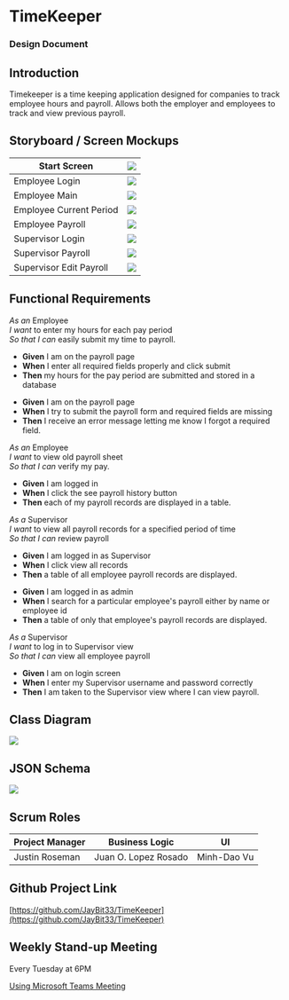 # TimeKeeper 

### Design Document

## Introduction  

Timekeeper is a time keeping application designed for companies to track employee hours and payroll. Allows both the employer and employees to track and view previous payroll.

## Storyboard / Screen Mockups  

| Start Screen | ![](images/main_page.png) |
| --- | --- |
| Employee Login | ![](images/login.png) |
| Employee Main | ![](images/employee_main.png) |
| Employee Current Period | ![](images/emp_current_period.png) |
| Employee Payroll | ![](images/employee_payroll.png) |
| Supervisor Login | ![](images/login.png) |
| Supervisor Payroll | ![](images/supervisor_payroll.png) |
| Supervisor Edit Payroll | ![](images/supervisor_edit_payroll.png) |

## Functional Requirements

*As an* Employee  
*I want* to enter my hours for each pay period  
*So that I can* easily submit my time to payroll.  
* **Given** I am on the payroll page
* **When** I enter all required fields properly and click submit
* **Then** my hours for the pay period are submitted and stored in a database   

- **Given** I am on the payroll page
- **When** I try to submit the payroll form and required fields are missing
- **Then** I receive an error message letting me know I forgot a required field.  

*As an* Employee  
*I want* to view old payroll sheet  
*So that I can* verify my pay.  
* **Given** I am logged in
* **When** I click the see payroll history button
* **Then** each of my payroll records are displayed in a table.  


*As a* Supervisor  
*I want* to view all payroll records for a specified period of time  
*So that I can* review payroll  
* **Given** I am logged in as Supervisor
* **When** I click view all records
* **Then** a table of all employee payroll records are displayed.   

- **Given** I am logged in as admin
- **When** I search for a particular employee&#39;s payroll either by name or employee id
- **Then** a table of only that employee&#39;s payroll records are displayed.   

*As a* Supervisor  
*I want* to log in to Supervisor view  
*So that I can* view all employee payroll  
* **Given** I am on login screen
* **When** I enter my Supervisor username and password correctly
* **Then** I am taken to the Supervisor view where I can view payroll.  

## Class Diagram

![](images/class_uml.jpg)

## JSON Schema

![](images/json_schema.png)

## Scrum Roles


Project Manager | Business Logic | UI 
-------------------- | ------------ | ------------------ 
Justin Roseman | Juan O. Lopez Rosado | Minh-Dao Vu

## Github Project Link

[https://github.com/JayBit33/TimeKeeper](https://github.com/JayBit33/TimeKeeper)

## Weekly Stand-up Meeting 

Every Tuesday at 6PM 

[Using Microsoft Teams Meeting](https://teams.microsoft.com/l/meetup-join/19%3ameeting_ZTZmNDg3Y2MtN2VkZi00NzU3LWI0MTktM2EzZmQ4MDQyZWY2%40thread.v2/0?context=%7b%22Tid%22%3a%22f5222e6c-5fc6-48eb-8f03-73db18203b63%22%2c%22Oid%22%3a%22658973be-03e2-4222-9e7d-ab33bc59a71a%22%7d)
